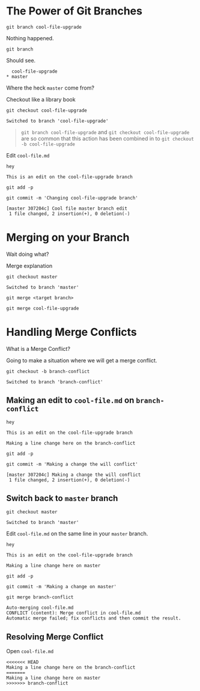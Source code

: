 # The Power of Git Branches

```
git branch cool-file-upgrade
```

Nothing happened.

```
git branch
```

Should see.

```
  cool-file-upgrade
* master
```

Where the heck `master` come from?

Checkout like a library book

```
git checkout cool-file-upgrade
```

```
Switched to branch 'cool-file-upgrade'
```

> `git branch cool-file-upgrade` and `git checkout cool-file-upgrade` are so common that this action has been combined in to `git checkout -b cool-file-upgrade`

Edit `cool-file.md`
```
hey

This is an edit on the cool-file-upgrade branch
```

```
git add -p
```

```
git commit -m 'Changing cool-file-upgrade branch'
```

```
[master 307204c] Cool file master branch edit
 1 file changed, 2 insertion(+), 0 deletion(-)
```

# Merging on your Branch

Wait doing what?

Merge explanation

```
git checkout master
```

```
Switched to branch 'master'
```

`git merge <target branch>`

```
git merge cool-file-upgrade
```

# Handling Merge Conflicts

What is a Merge Conflict?

Going to make a situation where we will get a merge conflict.

```
git checkout -b branch-conflict
```

```
Switched to branch 'branch-conflict'
```

## Making an edit to `cool-file.md` on `branch-conflict`
```
hey

This is an edit on the cool-file-upgrade branch

Making a line change here on the branch-conflict
```

```
git add -p
```

```
git commit -m 'Making a change the will conflict'
```

```
[master 307204c] Making a change the will conflict
 1 file changed, 2 insertion(+), 0 deletion(-)
```

## Switch back to `master` branch

```
git checkout master
```

```
Switched to branch 'master'
```

Edit `cool-file.md` on the same line in your `master` branch.

```
hey

This is an edit on the cool-file-upgrade branch

Making a line change here on master
```

```
git add -p
```

```
git commit -m 'Making a change on master'
```

```
git merge branch-conflict
```

```
Auto-merging cool-file.md
CONFLICT (content): Merge conflict in cool-file.md
Automatic merge failed; fix conflicts and then commit the result.
```


## Resolving Merge Conflict



Open `cool-file.md`


```
<<<<<<< HEAD
Making a line change here on the branch-conflict
=======
Making a line change here on master
>>>>>>> branch-conflict
```
